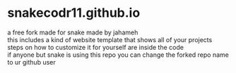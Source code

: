 # snakecodr11.github.io
a free fork made for snake made by jahameh
<br/>
this includes a kind of website template that shows all of your projects
<br/>
steps on how to customize it for yourself are inside the code
<br/>
if anyone but snake is using this repo you can change the forked repo name to ur github user
